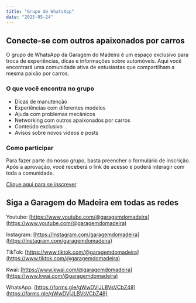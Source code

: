 ```yaml
---
title: "Grupo de WhatsApp"
date: "2025-05-24"
---
```


## Conecte-se com outros apaixonados por carros

O grupo de WhatsApp da Garagem do Madeira é um espaço exclusivo para troca de experiências, dicas e informações sobre automóveis. Aqui você encontrará uma comunidade ativa de entusiastas que compartilham a mesma paixão por carros.

### O que você encontra no grupo

- Dicas de manutenção
- Experiências com diferentes modelos
- Ajuda com problemas mecânicos
- Networking com outros apaixonados por carros
- Conteúdo exclusivo
- Avisos sobre novos vídeos e posts

### Como participar

Para fazer parte do nosso grupo, basta preencher o formulário de inscrição. Após a aprovação, você receberá o link de acesso e poderá interagir com toda a comunidade.

[Clique aqui para se inscrever](https://forms.gle/gWwDVjJLBVsVCbZ48)

## Siga a Garagem do Madeira em todas as redes

Youtube: [https://www.youtube.com/@garagemdomadeira](https://www.youtube.com/@garagemdomadeira)

Instagram: [https://Instagram.com/garagemdomadeira](https://Instagram.com/garagemdomadeira)

TikTok: [https://www.tiktok.com/@garagemdomadeira](https://www.tiktok.com/@garagemdomadeira)

Kwai: [https://www.kwai.com/@garagemdomadeira](https://www.kwai.com/@garagemdomadeira)

WhatsApp: [https://forms.gle/gWwDVjJLBVsVCbZ48](https://forms.gle/gWwDVjJLBVsVCbZ48)
